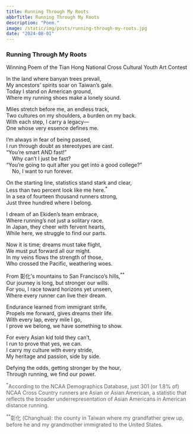 ```yaml
---
title: Running Through My Roots
abbrTitle: Running Through My Roots
description: "Poem."
image: /static/img/posts/running-through-my-roots.jpg
date: "2024-08-01"
---
```


### Running Through My Roots

Winning Poem of the Tian Hong National Cross Cultural Youth Art Contest

In the land where banyan trees prevail,<br>My ancestors’ spirits soar on Taiwan’s gale.<br>Today I stand on American ground,<br>Where my running shoes make a lonely sound.

Miles stretch before me, an endless track,<br>Two cultures on my shoulders, a burden on my back.<br>With each step, I carry a legacy—<br>One whose very essence defines me. 

I’m always in fear of being passed,<br> I run through doubt as stereotypes are cast.<br> “You’re smart AND fast!”<br>&nbsp;&nbsp;&nbsp;&nbsp;Why can’t I just be fast?<br>“You’re going to quit after you get into a good college?”<br>&nbsp;&nbsp;&nbsp;&nbsp;No, I want to run forever. 

On the starting line, statistics stand stark and clear,<br>Less than two percent look like me here.<sup>&ast;</sup><br>In a sea of fourteen thousand runners strong,<br>Just three hundred where I belong. 

I dream of an Ekiden’s team embrace,<br>Where running’s not just a solitary race.<br>In Japan, they cheer with fervent hearts,<br>While here, we struggle to find our parts.

Now it is time; dreams must take flight,<br>We must put forward all our might.<br>In my veins flows the strength of those,<br>Who crossed the Pacific, weathering woes.

From 彰化’s mountains to San Francisco’s hills,<sup>&ast;</sup><sup>&ast;</sup><br>Our journey is long, but stronger our wills.<br>For you, I race toward horizons yet unseen,<br>Where every runner can live their dream.

Endurance learned from immigrant strife,<br>Propels me forward, gives dreams their life.<br>With every lap, every mile I go,<br>I prove we belong, we have something to show. 

For every Asian kid told they can’t,<br>I run to prove that yes, we can.<br>I carry my culture with every stride,<br>My heritage and passion, side by side.

Defying the odds, getting stronger by the hour,<br>Through running, we find our power.

<span style="opacity: 0.7;"><sup>&ast;</sup>According to the NCAA Demographics Database, just 301 (or 1.8% of) NCAA Cross Country runners are Asian or Asian American, a statistic that reflects the broader underrepresentation of Asian Americans in American distance running.</span><br>

<span style="opacity: 0.7;"><sup>&ast;</sup><sup>&ast;</sup>彰化 (Changhua): the county in Taiwan where my grandfather grew up, before he and my grandmother immigrated to the United States.</span>
